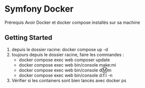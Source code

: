 # Symfony Docker 

Prérequis 
  Avoir Docker et docker compose installés sur sa machine

## Getting Started

1. depuis le dossier racine: docker compose up -d 
2. toujours depuis le dossier racine, faire les commandes : 
   -  docker compose exec web composer update 
   -  docker compose exec web bin/console make:mi
   -  docker compose exec web bin/console d:m:m 
   -  docker compose exec web bin/console d:f:l -n 
3. Vérifier si les containers sont bien lancés avec docker ps 

